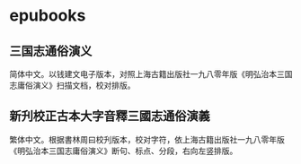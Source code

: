 # epubooks
## 三国志通俗演义
简体中文。以钱建文电子版本，对照上海古籍出版社一九八零年版《明弘治本三国志庸俗演义》扫描文档，校对排版。

## 新刋校正古本大字音釋三國志通俗演義
繁体中文。根据書林周曰校刋版本，校对字符，依上海古籍出版社一九八零年版《明弘治本三国志庸俗演义》断句、标点、分段，右向左竖排版。
